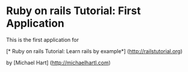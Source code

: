 # Ruby on rails Tutorial: First Application

This is the first application for

[* Ruby on rails Tutorial: Learn rails by example*] (http://railstutorial.org)

by [Michael Hart] (http://michaelhartl.com)
